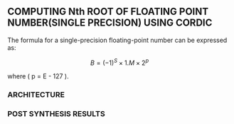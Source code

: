 ## COMPUTING Nth ROOT OF FLOATING POINT NUMBER(SINGLE PRECISION) USING CORDIC 
The formula for a single-precision floating-point number can be expressed as:

$$
B = (-1)^S \times 1.M \times 2^p
$$

where \( p = E - 127 \).

### ARCHITECTURE
### POST SYNTHESIS RESULTS



